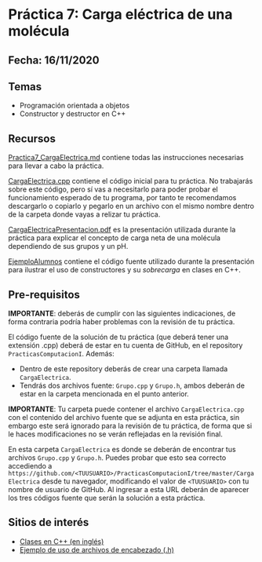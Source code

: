 # Práctica 7: Carga eléctrica de una molécula

## Fecha: 16/11/2020

## Temas
* Programación orientada a objetos
* Constructor y destructor en C++

## Recursos

[Practica7_CargaElectrica.md](Practica7_CargaElectrica.md) contiene todas las instrucciones necesarias para llevar a cabo la práctica.

[CargaElectrica.cpp](CargaElectrica.cpp) contiene el código inicial para tu práctica. No trabajarás sobre este código, pero sí vas a necesitarlo para poder probar el funcionamiento esperado de tu programa, por tanto te recomendamos descargarlo o copiarlo y pegarlo en un archivo con el mismo nombre dentro de la carpeta donde vayas a relizar tu práctica.

[CargaElectricaPresentacion.pdf](CargaElectricaPresentacion.pdf) es la presentación utilizada durante la práctica para explicar el concepto de carga neta de una molécula dependiendo de sus grupos y un pH.

[EjemploAlumnos](EjemploAlumnos) contiene el código fuente utilizado durante la presentación para ilustrar el uso de constructores y su _sobrecarga_ en clases en C++.

## Pre-requisitos

**IMPORTANTE**: deberás de cumplir con las siguientes indicaciones, de forma contraria podría haber problemas con la revisión de tu práctica.

El código fuente de la solución de tu práctica (que deberá tener una extensión .cpp) deberá de estar en tu cuenta de GitHub, en el repository `PracticasComputacionI`. Además:
* Dentro de este repository deberás de crear una carpeta llamada `CargaElectrica`.
* Tendrás dos archivos fuente: `Grupo.cpp` y `Grupo.h`, ambos deberán de estar en la carpeta mencionada en el punto anterior.

**IMPORTANTE**: Tu carpeta puede contener el archivo `CargaElectrica.cpp` con el contenido del archivo fuente que se adjunta en esta práctica, sin embargo este será ignorado para la revisión de tu práctica, de forma que si le haces modificaciones no se verán reflejadas en la revisión final.

En esta carpeta `CargaElectrica` es donde se deberán de encontrar tus archivos `Grupo.cpp` y `Grupo.h`. Puedes probar que esto sea correcto accediendo a `https://github.com/<TUUSUARIO>/PracticasComputacionI/tree/master/CargaElectrica` desde tu navegador, modificando el valor de `<TUUSUARIO>` con tu nombre de usuario de GitHub. Al ingresar a esta URL deberán de aparecer los tres códigos fuente que serán la solución a esta práctica.

## Sitios de interés

* [Clases en C++ (en inglés)](http://www.cplusplus.com/doc/tutorial/classes/)
* [Ejemplo de uso de archivos de encabezado (.h)](http://www.math.uaa.alaska.edu/~afkjm/csce211/handouts/SeparateCompilation.pdf)
